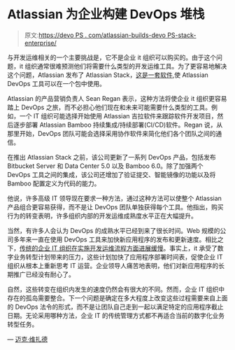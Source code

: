 # Atlassian 为企业构建 DevOps 堆栈

> 原文:[https://devo PS . com/atlassian-builds-devo PS-stack-enterprise/](https://devops.com/atlassian-builds-devops-stack-enterprise/)

与开发运维相关的一个主要挑战是，它不是企业 it 组织可以购买的。由于这个问题，it 组织通常很难预测他们将需要什么类型的开发运维工具。为了更容易地解决这个问题，Atlassian 发布了 Atlassian Stack，[这是一套软件](http://www.globenewswire.com/news-release/2017/06/13/1018229/0/en/Atlassian-Introduces-Its-First-Multi-Product-Enterprise-Solution.html),使 Atlassian DevOps 工具可以在一个包中使用。

Atlassian 的产品营销负责人 Sean Regan 表示，这种方法将使企业 it 组织更容易踏上 DevOps 之旅，而不必担心他们现在和未来可能需要什么类型的工具。例如，一个 IT 组织可能选择开始使用 Atlassian 吉拉软件来跟踪软件开发项目，然后逐步部署 Atlassian Bamboo 持续集成/持续部署(CI/CD)软件。Regan 说，从那里开始，DevOps 团队可能会选择采用协作软件来简化他们各个团队之间的通信。

在推出 Atlassian Stack 之前，该公司更新了一系列 DevOps 产品，包括发布 Bitbucket Server 和 Data Center 5.0 以及 Bamboo 6.0。除了加强两个 DevOps 工具之间的集成，该公司还增加了验证提交、智能镜像的功能以及将 Bamboo 配置定义为代码的能力。

他说，许多高级 IT 领导现在要求一种方法，通过这种方法可以使整个 Atlassian 产品组合更容易获得，而不是让 DevOps 团队单独获得每个工具。他指出，购买行为的转变表明，许多组织内部的开发运维成熟度水平正在大幅提升。

当然，有许多人会认为 DevOps 的成熟水平已经到来了很长时间。Web 规模的公司多年来一直在使用 DevOps 工具来加快新应用程序的发布和更新速度。相比之下，[传统的企业 IT 组织在实施开发运维流程方面进展缓慢](https://devops.com/survey-devops-divide-grows-little-wider/)。事实上，it 承受了数字业务转型计划带来的压力，这些计划加快了应用程序部署时间表，促使企业 IT 组织从根本上重新思考 IT 运营。企业领导人痛苦地表明，他们对新应用程序的长期推广已经没有耐心了。

自然，这些转变在组织内发生的速度仍然会有很大的不同。然而，企业 IT 组织中存在的孤岛需要整合。下一个问题是确定在多大程度上改变这些过程需要来自上面的 DevOps 法令的形式，而不是让团队自己走到一起以满足特定的应用程序截止日期。无论采用哪种方法，企业 IT 的传统管理方式都不再适合当前的数字化业务转型任务。

— [迈克·维扎德](https://devops.com/author/mike-vizard/)